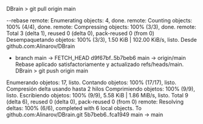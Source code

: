  DBrain > git pull origin main 

--rebase
remote: Enumerating objects: 4, done.
remote: Counting objects: 100% (4/4), done.
remote: Compressing objects: 100% (3/3), done.
remote: Total 3 (delta 1), reused 0 (delta 0), pack-reused 0 (from 0)
Desempaquetando objetos: 100% (3/3), 1.50 KiB | 102.00 KiB/s, listo.
Desde github.com:Alinarov/DBrain
 * branch            main       -> FETCH_HEAD
   d9f67bf..5b7beb6  main       -> origin/main
Rebase aplicado satisfactoriamente y actualizado refs/heads/main.
 DBrain > git push origin main


Enumerando objetos: 17, listo.
Contando objetos: 100% (17/17), listo.
Compresión delta usando hasta 2 hilos
Comprimiendo objetos: 100% (9/9), listo.
Escribiendo objetos: 100% (9/9), 5.58 KiB | 1.86 MiB/s, listo.
Total 9 (delta 6), reused 0 (delta 0), pack-reused 0 (from 0)
remote: Resolving deltas: 100% (6/6), completed with 6 local objects.
To github.com:Alinarov/DBrain.git
   5b7beb6..fca1949  main -> main
